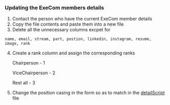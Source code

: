 ### Updating the ExeCom members details
1. Contact the person who have the current ExeCom member details
2. Copy the file contents and paste them into a new file
3. Delete all the unnecessary columns excpet for 

```
name, email, stream, part, postion, linkedin, instagram, resume, image, rank
```
4. Create a rank column and assign the corresponding ranks

    Chairperson - 1
    
    ViceChairperson - 2

    Rest all - 3

5. Change the position casing in the form so as to match in the [detailScript](.\client\detailScript.js) file